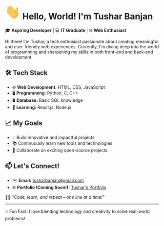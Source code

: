 # <img src="https://raw.githubusercontent.com/ABSphreak/ABSphreak/master/gifs/Hi.gif" alt="Animated Emoji" width="50" height="50"> Hello, World! I'm Tushar Banjan  

🎓 **Aspiring Developer** | 💻 **IT Graduate** | 🌐 **Web Enthusiast**  

Hi there! I'm Tushar, a tech enthusiast passionate about creating meaningful and user-friendly web experiences. Currently, I'm diving deep into the world of programming and sharpening my skills in both front-end and back-end development.  

## 🛠️ Tech Stack  
- 🌐 **Web Development:** HTML, CSS, JavaScript  
- 🖥️ **Programming:** Python, C, C++  
- 🛢️ **Database:** Basic SQL knowledge  
- 🚀 **Learning:** React.js, Node.js  

## 📈 My Goals  
- 💡 Build innovative and impactful projects  
- 📚 Continuously learn new tools and technologies  
- 🤝 Collaborate on exciting open-source projects  

## 📫 Let's Connect!  
- ✉️ **Email:** tusharbanjan@gmail.com  
- 🌐 **Portfolio (Coming Soon!):** [Tushar's Portfolio](#)  

👨‍💻 *"Code, learn, and repeat – one line at a time!"*  

---
⭐️ Fun Fact: I love blending technology and creativity to solve real-world problems!  
